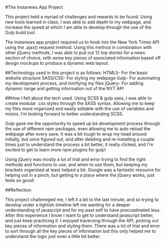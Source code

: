 #The Instanews App Project

This project held a myriad of challenges and rewards to be found. Using new tools learned in class, I was able to add depth to my webpage, and increase the speed at which I am able to develop through the use of the Gulp build tool.

The instanews app project required us to hook into the New York Times API using the .ajax() request method. Using this method in combination with other jQuery methods, I was able to pull out 12 top stories for a news section of choice, with some key pieces of associated information based off design mockups to produce a dynamic web layout.

##Technology used in this project is as follows:
HTML5- For the basic website structure
SASS/CSS- For styling my webpage
Gulp- For automating my development process, and minifying my files
jQuery- For adding dynamic range and getting information out of the NYT API

##How I felt about the tech used.
Using SCSS & gulp sass, I was able to create modular .css styles through the SASS syntax. Allowing me to keep my files more organized and easily editable with the use of variables and mixins. I'm looking forward to better understanding SCSS.

Gulp gave me the opportunity to speed up be development process through the use of different npm packages, even allowing me to auto reload the webpage after every save. It was a bit tough to wrap my head around initially, but once figured out, and after deleting and re-installing a couple times just to understand the process a bit better, it really clicked, and I'm excited to get to learn more npm plugins for gulp!

Using jQuery was mostly a lot of trial and error trying to find the right methods and functions to use, and when to use them, but keeping my brackets organized at least helped a bit. Google was a fantastic resource for helping out in a pinch, but getting to a place where the jQuery works, just feels so good!

##Reflection

This project challeneged me, I left it a bit to the last minute, and so trying to develop under a tightish timeline left me wanting for a deeper understanding of javascript and for my past self to have procrastinated less. After this experience I know I want to get to understand javascript better, and just keep practicing it. I enjoyed traversing through the API, picking out key pieces of information and styling them. There was a lot of trial and error to sort through all the key pieces of information but this only helped me to understand the logic just even a little bit better. 


